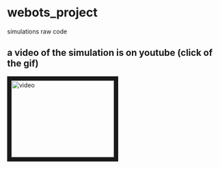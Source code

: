 # webots_project
simulations raw code 
## a video of the simulation is on youtube (click of the gif)
<a href="http://www.youtube.com/watch?feature=player_embedded&v=https://www.youtube.com/watch?v=VRRpwUmFaVo
" target="youtube video"><img src="turtleBot3_Burger_Go_to_Goal_Behavior_2.gif" 
alt="video" width="240" height="180" border="10" /></a>
